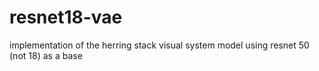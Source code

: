 # resnet18-vae

implementation of the herring stack visual system model using resnet 50 (not 18) as a base
